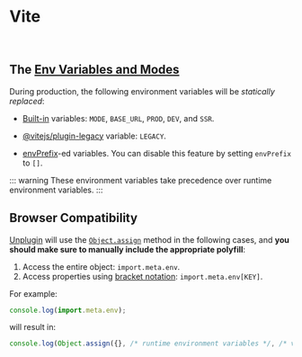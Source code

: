 # Vite

<br/>

## The [Env Variables and Modes](https://vitejs.dev/guide/env-and-mode.html)

During production, the following environment variables will be _statically replaced_:

- [Built-in](https://vitejs.dev/guide/env-and-mode.html#env-variables) variables: `MODE`, `BASE_URL`, `PROD`, `DEV`, and `SSR`.

- [@vitejs/plugin-legacy](https://github.com/vitejs/vite/tree/main/packages/plugin-legacy#vitejsplugin-legacy-:~:text=Inject%20the%20import.meta.env.LEGACY%20env%20variable%2C%20which%20will%20only%20be%20true%20in%20the%20legacy%20production%20build%2C%20and%20false%20in%20all%20other%20cases.) variable: `LEGACY`.

- [envPrefix](https://vitejs.dev/config/shared-options.html#envprefix)-ed variables. You can disable this feature by setting `envPrefix` to `[]`.

::: warning
These environment variables take precedence over runtime environment variables.
:::

## Browser Compatibility

[Unplugin](/guide/getting-started/compile-time-transform.html#unplugin) will use the [`Object.assign`](https://developer.mozilla.org/en-US/docs/Web/JavaScript/Reference/Global_Objects/Object/assign) method in the following cases, and **you should make sure to manually include the appropriate polyfill**:

1. Access the entire object: `import.meta.env`.
2. Access properties using [bracket notation](https://developer.mozilla.org/en-US/docs/Web/JavaScript/Reference/Operators/Property_Accessors#bracket_notation): `import.meta.env[KEY]`.

For example:

```js
console.log(import.meta.env);
```

will result in:

```js
console.log(Object.assign({}, /* runtime environment variables */, /* vite's built-in environment variables */))
```
